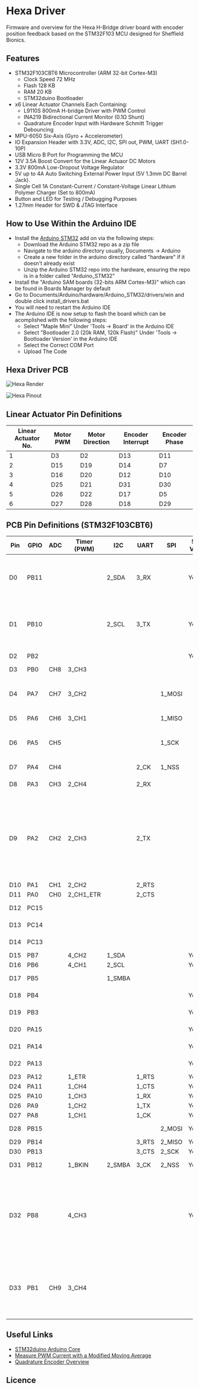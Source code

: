 # Hexa Driver
Firmware and overview for the Hexa H-Bridge driver board with encoder position feedback based on the STM32F103 MCU designed for Sheffield Bionics.

## Features

* STM32F103CBT6 Microcontroller (ARM 32-bit Cortex-M3)
  * Clock Speed 72 MHz
  * Flash 128 KB
  * RAM 20 KB
  * STM32duino Bootloader
* x6 Linear Actuator Channels Each Containing:
  * L9110S 800mA H-bridge Driver with PWM Control
  * INA219 Bidirectional Current Monitor (0.1Ω Shunt)
  * Quadrature Encoder Input with Hardware Schmitt Trigger Debouncing
* MPU-6050 Six-Axis (Gyro + Accelerometer)
* IO Expansion Header with 3.3V, ADC, I2C, SPI out, PWM, UART (SH1.0-10P)
* USB Micro B Port for Programming the MCU
* 12V 3.5A Boost Convert for the Linear Actuaor DC Motors
* 3.3V 800mA Low-Dropout Voltage Regulator
* 5V up to 4A Auto Switching External Power Input (5V 1.3mm DC Barrel Jack).
* Single Cell 1A Constant-Current / Constant-Voltage Linear Lithium Polymer Charger (Set to 800mA)
* Button and LED for Testing / Debugging Purposes
* 1.27mm Header for SWD & JTAG Interface

## How to Use Within the Arduino IDE

* Install the [Arduino STM32](https://github.com/rogerclarkmelbourne/Arduino_STM32) add on via the following steps:
  * Download the Arduino STM32 repo as a zip file
  * Navigate to the arduino directory usually, Documents -> Arduino
  * Create a new folder in the arduino directory called "hardware" if it doesn't already exist
  * Unzip the Arduino STM32 repo into the hardware, ensuring the repo is in a folder called "Arduino_STM32"
* Install the "Arduino SAM boards (32-bits ARM Cortex-M3)" which can be found in Boards Manager by default
* Go to Documents/Arduino/hardware/Arduino_STM32/drivers/win and double click install_drivers.bat
* You will need to restart the Arduino IDE
* The Arduino IDE is now setup to flash the board which can be acomplished with the following steps:
  * Select "Maple Mini" Under 'Tools → Board' in the Arduino IDE
  * Select "Bootloader 2.0 (20k RAM, 120k Flash)" Under 'Tools → Bootloader Version' in the Arduino IDE
  * Select the Correct COM Port
  * Upload The Code

## Hexa Driver PCB

![Hexa Render](https://raw.githubusercontent.com/willz1200/Hexa-Driver/master/Documentation/PCB-R1_00-3D-Render.png "Hexa Driver 3D Render")

![Hexa Pinout](https://raw.githubusercontent.com/willz1200/Hexa-Driver/master/Documentation/PCB-R1_00-pinout.png "Hexa Driver Side View Pinout")


## Linear Actuator Pin Definitions

| Linear Actuator No. | Motor PWM | Motor Direction | Encoder Interrupt | Encoder Phase |
|---------------------|-----------|-----------------|-------------------|---------------|
| 1                   | D3        | D2              | D13               | D11           |
| 2                   | D15       | D19             | D14               | D7            |
| 3                   | D16       | D20             | D12               | D10           |
| 4                   | D25       | D21             | D31               | D30           |
| 5                   | D26       | D22             | D17               | D5            |
| 6                   | D27       | D28             | D18               | D29           |

## PCB Pin Definitions (STM32F103CBT6)

| Pin | GPIO | ADC | Timer (PWM) | I2C    | UART  | SPI    | 5 V? | PCB Function           | Notes                                                                             |
|-----|------|-----|-------------|--------|-------|--------|------|------------------------|-----------------------------------------------------------------------------------|
| D0  | PB11 |     |             | 2_SDA  | 3_RX  |        | Yes  | I2C SDA / IO Expander  | Also used for current sense (Must be I2C)                                         |
| D1  | PB10 |     |             | 2_SCL  | 3_TX  |        | Yes  | I2C SCL / IO Expander  | Also used for current sense (Must be I2C)                                         |
| D2  | PB2  |     |             |        |       |        | Yes  | M1 Direction           |                                                                                   |
| D3  | PB0  | CH8 | 3_CH3       |        |       |        |      | M1 PWM                 |                                                                                   |
| D4  | PA7  | CH7 | 3_CH2       |        |       | 1_MOSI |      | SPI MOSI / IO Expander | Could be used for screen or analogue input                                        |
| D5  | PA6  | CH6 | 3_CH1       |        |       | 1_MISO |      | E5 Phase               |                                                                                   |
| D6  | PA5  | CH5 |             |        |       | 1_SCK  |      | SPI SCK / IO Expander  | Could be used for screen or analogue input                                        |
| D7  | PA4  | CH4 |             |        | 2_CK  | 1_NSS  |      | E2 Phase               |                                                                                   |
| D8  | PA3  | CH3 | 2_CH4       |        | 2_RX  |        |      | UART Rx / IO Expander  | uart or analogue input                                                            |
| D9  | PA2  | CH2 | 2_CH3       |        | 2_TX  |        |      | UART Tx / IO Expander  | uart or analogue input. Jumper to 12V Enable Line (only solder 1 of the jumpers!) |
| D10 | PA1  | CH1 | 2_CH2       |        | 2_RTS |        |      | E3 Phase               |                                                                                   |
| D11 | PA0  | CH0 | 2_CH1_ETR   |        | 2_CTS |        |      | E1 Phase               |                                                                                   |
| D12 | PC15 |     |             |        |       |        |      | E3 Interrupt           |                                                                                   |
| D13 | PC14 |     |             |        |       |        |      | E1 Interrupt           |                                                                                   |
| D14 | PC13 |     |             |        |       |        |      | E2 Interrupt           |                                                                                   |
| D15 | PB7  |     | 4_CH2       | 1_SDA  |       |        | Yes  | M2 PWM                 |                                                                                   |
| D16 | PB6  |     | 4_CH1       | 2_SCL  |       |        | Yes  | M3 PWM                 |                                                                                   |
| D17 | PB5  |     |             | 1_SMBA |       |        |      | E5 Interrupt           |                                                                                   |
| D18 | PB4  |     |             |        |       |        | Yes  | E6 Interrupt           |                                                                                   |
| D19 | PB3  |     |             |        |       |        | Yes  | M2 Direction           |                                                                                   |
| D20 | PA15 |     |             |        |       |        | Yes  | M3 Direction           |                                                                                   |
| D21 | PA14 |     |             |        |       |        | Yes  | M4 Direction           | SWCLK                                                                             |
| D22 | PA13 |     |             |        |       |        | Yes  | M5 Direction           | SWDIO                                                                             |
| D23 | PA12 |     | 1_ETR       |        | 1_RTS |        | Yes  | USB D+                 |                                                                                   |
| D24 | PA11 |     | 1_CH4       |        | 1_CTS |        | Yes  | USB D-                 |                                                                                   |
| D25 | PA10 |     | 1_CH3       |        | 1_RX  |        | Yes  | M4 PWM                 |                                                                                   |
| D26 | PA9  |     | 1_CH2       |        | 1_TX  |        | Yes  | M5 PWM                 |                                                                                   |
| D27 | PA8  |     | 1_CH1       |        | 1_CK  |        | Yes  | M6 PWM                 |                                                                                   |
| D28 | PB15 |     |             |        |       | 2_MOSI | Yes  | M6 Direction           |                                                                                   |
| D29 | PB14 |     |             |        | 3_RTS | 2_MISO | Yes  | E6 Phase               |                                                                                   |
| D30 | PB13 |     |             |        | 3_CTS | 2_SCK  | Yes  | E4 Phase               |                                                                                   |
| D31 | PB12 |     | 1_BKIN      | 2_SMBA | 3_CK  | 2_NSS  | Yes  | E4 Interrupt           |                                                                                   |
| D32 | PB8  |     | 4_CH3       |        |       |        | Yes  | Button / IO Expander   | Button can also put board in DFU (device firmware update) mode during boot        |
| D33 | PB1  | CH9 | 3_CH4       |        |       |        |      | LED / IO Expander      | Jumper to 12V Enable Line (only solder 1 of the jumpers!)                         |


## Useful Links

* [STM32duino Arduino Core](https://github.com/stm32duino/Arduino_Core_STM32)
* [Measure PWM Current with a Modified Moving Average](https://www.baldengineer.com/measure-pwm-current.html)
* [Quadrature Encoder Overview](https://www.dynapar.com/technology/encoder_basics/quadrature_encoder/)

## Licence
